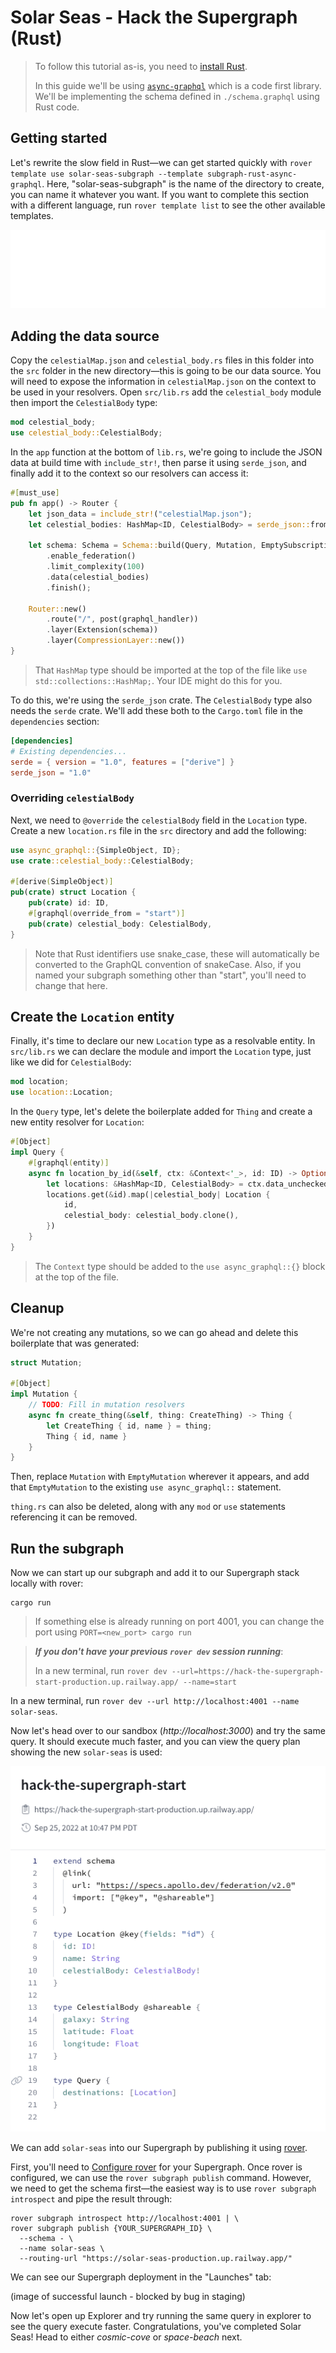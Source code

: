 # Solar Seas - Hack the Supergraph (Rust)

> To follow this tutorial as-is, you need to [install Rust](https://rustup.rs).
> 
> In this guide we'll be using [`async-graphql`](https://async-graphql.github.io/async-graphql) which is a code first library. We'll be implementing the schema defined in `./schema.graphql` using Rust code.

## Getting started

Let's rewrite the slow field in Rust—we can get started quickly with `rover template use solar-seas-subgraph --template subgraph-rust-async-graphql`. Here, "solar-seas-subgraph" is the name of the directory to create, you can name it whatever you want. If you want to complete this section with a different language, run `rover template list` to see the other available templates.

![Image showing invocation of rover template use](../../images/template_use.svg)

## Adding the data source

Copy the `celestialMap.json` and `celestial_body.rs` files in this folder into the `src` folder in the new directory—this is going to be our data source. You will need to expose the information in `celestialMap.json` on the context to be used in your resolvers. Open `src/lib.rs` add the `celestial_body` module then import the `CelestialBody` type:

```rust
mod celestial_body;
use celestial_body::CelestialBody;
```

In the `app` function at the bottom of `lib.rs`, we're going to include the JSON data at build time with `include_str!`, then parse it using `serde_json`, and finally add it to the context so our resolvers can access it:

```rust
#[must_use]
pub fn app() -> Router {
    let json_data = include_str!("celestialMap.json");
    let celestial_bodies: HashMap<ID, CelestialBody> = serde_json::from_str(json_data).expect("Failed to deserialize celestialMap.json");

    let schema: Schema = Schema::build(Query, Mutation, EmptySubscription)
        .enable_federation()
        .limit_complexity(100)
        .data(celestial_bodies)
        .finish();

    Router::new()
        .route("/", post(graphql_handler))
        .layer(Extension(schema))
        .layer(CompressionLayer::new())
}
```

> That `HashMap` type should be imported at the top of the file like `use std::collections::HashMap;`. Your IDE might do this for you.

To do this, we're using the `serde_json` crate. The `CelestialBody` type also needs the `serde` crate. We'll add these both to the `Cargo.toml` file in the `dependencies` section:

```toml
[dependencies]
# Existing dependencies...
serde = { version = "1.0", features = ["derive"] }
serde_json = "1.0"
```

### Overriding `celestialBody`

Next, we need to `@override` the `celestialBody` field in the `Location` type. Create a new `location.rs` file in the `src` directory and add the following:

```rust
use async_graphql::{SimpleObject, ID};
use crate::celestial_body::CelestialBody;

#[derive(SimpleObject)]
pub(crate) struct Location {
    pub(crate) id: ID,
    #[graphql(override_from = "start")]
    pub(crate) celestial_body: CelestialBody,
}
```

> Note that Rust identifiers use snake_case, these will automatically be converted to the GraphQL convention of snakeCase. Also, if you named your subgraph something other than "start", you'll need to change that here.

## Create the `Location` entity

Finally, it's time to declare our new `Location` type as a resolvable entity. In `src/lib.rs` we can declare the module and import the `Location` type, just like we did for `CelestialBody`:

```rust
mod location;
use location::Location;
```

In the `Query` type, let's delete the boilerplate added for `Thing` and create a new entity resolver for `Location`:

```rust
#[Object]
impl Query {
    #[graphql(entity)]
    async fn location_by_id(&self, ctx: &Context<'_>, id: ID) -> Option<Location> {
        let locations: &HashMap<ID, CelestialBody> = ctx.data_unchecked();
        locations.get(&id).map(|celestial_body| Location {
            id,
            celestial_body: celestial_body.clone(),
        })
    }
}
```

> The `Context` type should be added to the `use async_graphql::{}` block at the top of the file.

## Cleanup

We're not creating any mutations, so we can go ahead and delete this boilerplate that was generated:

```rust
struct Mutation;

#[Object]
impl Mutation {
    // TODO: Fill in mutation resolvers
    async fn create_thing(&self, thing: CreateThing) -> Thing {
        let CreateThing { id, name } = thing;
        Thing { id, name }
    }
}
```

Then, replace `Mutation` with `EmptyMutation` wherever it appears, and add that `EmptyMutation` to the existing `use async_graphql::` statement.

`thing.rs` can also be deleted, along with any `mod` or `use` statements referencing it can be removed.

## Run the subgraph

Now we can start up our subgraph and add it to our Supergraph stack locally with rover:

```shell
cargo run
```

> If something else is already running on port 4001, you can change the port using `PORT=<new_port> cargo run`

> ***If you don't have your previous `rover dev` session running***:
>
> In a new terminal, run `rover dev --url=https://hack-the-supergraph-start-production.up.railway.app/ --name=start`

In a new terminal, run `rover dev --url http://localhost:4001 --name solar-seas`.

Now let's head over to our sandbox (*http://localhost:3000*) and try the same query. It should execute much faster, and you can view the query plan showing the new `solar-seas` is used:

![](../../images/sandbox-query-plan.png)

We can add `solar-seas` into our Supergraph by publishing it using [rover].

First, you'll need to [Configure rover] for your Supergraph. Once rover is configured, we can use the `rover subgraph publish` command. However, we need to get the schema first—the easiest way is to use `rover subgraph introspect` and pipe the result through:

```shell
rover subgraph introspect http://localhost:4001 | \
rover subgraph publish {YOUR_SUPERGRAPH_ID} \
  --schema - \
  --name solar-seas \
  --routing-url "https://solar-seas-production.up.railway.app/"
```

We can see our Supergraph deployment in the "Launches" tab:

(image of successful launch - blocked by bug in staging)

Now let's open up Explorer and try running the same query in explorer to see the query execute faster. Congratulations, you've completed Solar Seas! Head to either *cosmic-cove* or *space-beach* next.

[`@override`]: https://www.apollographql.com/docs/federation/federated-types/federated-directives#override
[rover]: https://www.apollographql.com/docs/rover/
[configure rover]: https://www.apollographql.com/docs/rover/configuring
